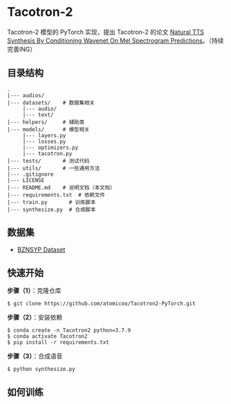 # Tacotron-2

Tacotron-2 模型的 PyTorch 实现，提出 Tacotron-2 的论文 [Natural TTS Synthesis By Conditioning Wavenet On Mel Spectrogram Predictions](https://arxiv.org/pdf/1712.05884.pdf)。（持续完善ING）

## 目录结构

```
.
|--- audios/
|--- datasets/    # 数据集相关
     |--- audio/
     |--- text/
|--- helpers/     # 辅助类
|--- models/      # 模型相关
     |--- layers.py
     |--- losses.py
     |--- optimizers.py
     |--- tacotron.py
|--- tests/       # 测试代码
|--- utils/       # 一些通用方法
|--- .gitignore
|--- LICENSE
|--- README.md    # 说明文档（本文档）
|--- requirements.txt  # 依赖文件
|--- train.py       # 训练脚本
|--- synthesize.py  # 合成脚本
```

## 数据集

- [BZNSYP Dataset](https://www.data-baker.com/open_source.html)

## 快速开始

**步骤（1）**：克隆仓库

```shell
$ git clone https://github.com/atomicoo/Tacotron2-PyTorch.git
```

**步骤（2）**：安装依赖

```shell
$ conda create -n Tacotron2 python=3.7.9
$ conda activate Tacotron2
$ pip install -r requirements.txt
```

**步骤（3）**：合成语音

```shell
$ python synthesize.py
```

## 如何训练

